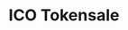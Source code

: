 ---
layout: home
title: ICO Tokensale
permalink: /index.html
steps:
  - title: "Enter your account"
    id: 1
    content: "Content 1"
  - title: "Purchase Tokens"
    id: 2
    content: "Content 2"
  - title: ""
    id: 3
    content: "Content 3"
  - title: "Step 4"
    id: 4
    content: "Content 4"
---